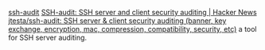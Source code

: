 
[ssh-audit](https://github.com/arthepsy/ssh-audit)
[SSH-audit: SSH server and client security auditing | Hacker News](https://news.ycombinator.com/item?id=37892028)
[jtesta/ssh-audit: SSH server & client security auditing (banner, key exchange, encryption, mac, compression, compatibility, security, etc)](https://github.com/jtesta/ssh-audit)
a tool for SSH server auditing.
